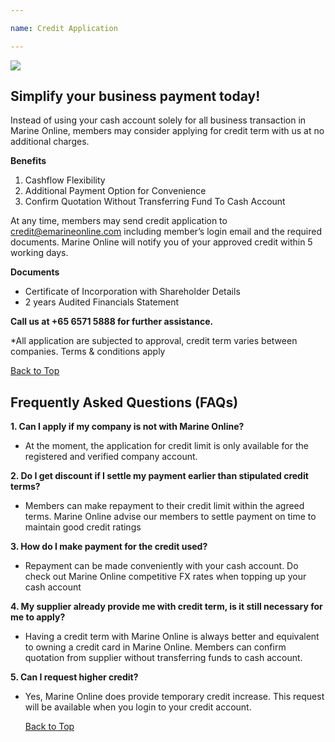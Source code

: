 ```yaml
---

name: Credit Application

---
```

![](https://bwec-file.oss-cn-hongkong.aliyuncs.com/mall/DES_IMG_ca444af0-45f8-11e9-96bd-4dccdb7d9582.png) 

## Simplify your business payment today!

Instead of using your cash account solely for all business transaction in Marine Online, members may consider applying for credit term with us at no additional charges.

**Benefits**

  1. Cashflow Flexibility
  2. Additional Payment Option for Convenience
  3. Confirm Quotation Without Transferring Fund To Cash Account

At any time, members may send credit application to [credit@emarineonline.com](mailto:credit@emarineonline.com) including member’s login email and the required documents. Marine Online will notify you of your approved credit within 5 working days.

**Documents**

  * Certificate of Incorporation with Shareholder Details
  * 2 years Audited Financials Statement

**Call us at +65 6571 5888 for further assistance.**

*All application are subjected to approval, credit term varies between companies. Terms & conditions apply

  [Back to Top](business_credit#)
  
## Frequently Asked Questions (FAQs)

**1. Can I apply if my company is not with Marine Online?**

- At the moment, the application for credit limit is only available for the registered and verified company account.

**2. Do I get discount if I settle my payment earlier than stipulated credit terms?**

- Members can make repayment to their credit limit within the agreed terms. Marine Online advise our members to settle payment on time    to maintain good credit ratings

**3. How do I make payment for the credit used?**

- Repayment can be made conveniently with your cash account. Do check out Marine Online competitive FX rates when topping up your cash account

**4. My supplier already provide me with credit term, is it still necessary for me to apply?**

- Having a credit term with Marine Online is always better and equivalent to owning a credit card in Marine Online. Members can confirm quotation from supplier without transferring funds to cash account.

**5. Can I request higher credit?**

- Yes, Marine Online does provide temporary credit increase. This request will be available when you login to your credit account.

  [Back to Top](business_credit#)
